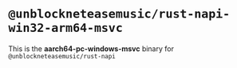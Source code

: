 # `@unblockneteasemusic/rust-napi-win32-arm64-msvc`

This is the **aarch64-pc-windows-msvc** binary for `@unblockneteasemusic/rust-napi`
